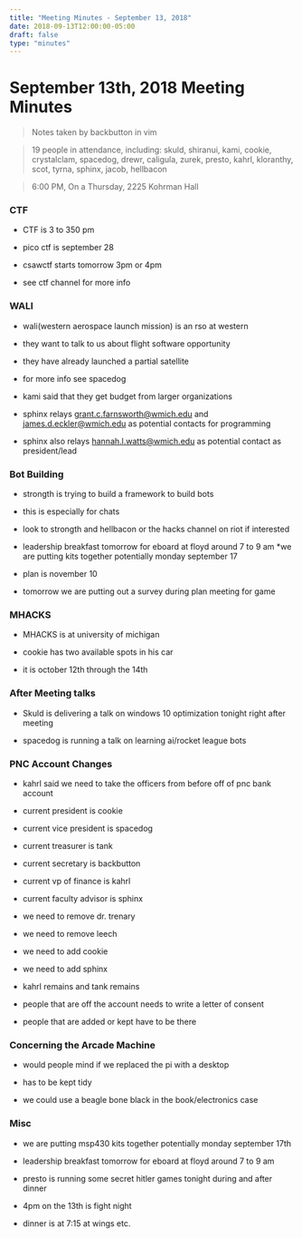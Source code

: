 ```yaml
---
title: "Meeting Minutes - September 13, 2018"
date: 2018-09-13T12:00:00-05:00
draft: false
type: "minutes"
---
```


# September 13th, 2018 Meeting Minutes
> Notes taken by backbutton in vim

> 19 people in attendance, including: skuld, shiranui, kami, cookie, crystalclam, spacedog, drewr, caligula, zurek, presto, kahrl, kloranthy, scot, tyrna, sphinx, jacob, hellbacon

> 6:00 PM, On a Thursday, 2225 Kohrman Hall

### CTF
* CTF is 3 to 350 pm

* pico ctf is september 28

* csawctf starts tomorrow 3pm or 4pm

* see ctf channel for more info

### WALI
* wali(western aerospace launch mission) is an rso at western

* they want to talk to us about flight software opportunity

* they have already launched a partial satellite

* for more info see spacedog

* kami said that they get budget from larger organizations

* sphinx relays grant.c.farnsworth@wmich.edu and james.d.eckler@wmich.edu as potential contacts for programming

* sphinx also relays hannah.l.watts@wmich.edu as potential contact as president/lead

### Bot Building
* strongth is trying to build a framework to build bots

* this is especially for chats

* look to strongth and hellbacon or the hacks channel on riot if interested

* leadership breakfast tomorrow for eboard at floyd around 7 to 9 am
*we are putting kits together potentially monday september 17

* plan is november 10

* tomorrow we are putting out a survey during plan meeting for game 

### MHACKS
* MHACKS is at university of michigan

* cookie has two available spots in his car

* it is october 12th through the 14th

### After Meeting talks
* Skuld is delivering a talk on windows 10 optimization tonight right after meeting

* spacedog is running a talk on learning ai/rocket league bots


### PNC Account Changes
* kahrl said we need to take the officers from before off of pnc bank account

* current president is cookie

* current vice president is spacedog

* current treasurer is tank

* current secretary is backbutton

* current vp of finance is kahrl

* current faculty advisor is sphinx

* we need to remove dr. trenary

* we need to remove leech

* we need to add cookie

* we need to add sphinx

* kahrl remains and tank remains

* people that are off the account needs to write a letter of consent

* people that are added or kept have to be there

### Concerning the Arcade Machine
* would people mind if we replaced the pi with a desktop

* has to be kept tidy

* we could use a beagle bone black in the book/electronics case

### Misc
* we are putting msp430 kits together potentially monday september 17th

* leadership breakfast tomorrow for eboard at floyd around 7 to 9 am

* presto is running some secret hitler games tonight during and after dinner

* 4pm on the 13th is fight night

* dinner is at 7:15 at wings etc.
